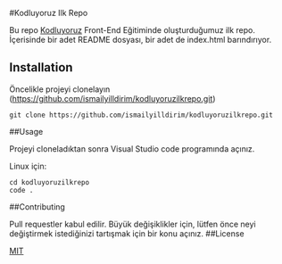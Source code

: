 #Kodluyoruz Ilk Repo

Bu repo [Kodluyoruz](kodluyoruz.org) Front-End Eğitiminde oluşturduğumuz ilk repo. İçerisinde bir adet README dosyası, bir adet de index.html barındırıyor.
## Installation

Öncelikle projeyi clonelayın (https://github.com/ismailyilldirim/kodluyoruzilkrepo.git) 
```
git clone https://github.com/ismailyilldirim/kodluyoruzilkrepo.git
```

##Usage

Projeyi cloneladıktan sonra Visual Studio code programında açınız.

Linux için:
````
cd kodluyoruzilkrepo
code .
````
##Contributing

Pull requestler kabul edilir. Büyük değişiklikler için, lütfen önce neyi değiştirmek istediğinizi tartışmak için bir konu açınız.
##License

[MIT](https://choosealicense.com/licenses/mit/)

